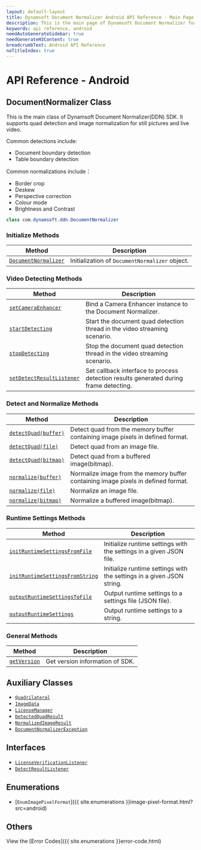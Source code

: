 ```yaml
---
layout: default-layout
title: Dynamsoft Document Normalizer Android API Reference - Main Page
description: This is the main page of Dynamsoft Document Normalizer for Android SDK API Reference.
keywords: api reference, android
needAutoGenerateSidebar: true
needGenerateH3Content: true
breadcrumbText: Android API Reference
noTitleIndex: true
---
```


# API Reference - Android

## DocumentNormalizer Class

This is the main class of Dynamsoft Document Normalizer(DDN) SDK. It supports quad detection and image normalization for still pictures and live video.

Common detections include:

- Document boundary detection
- Table boundary detection

Common normalizations include：

- Border crop
- Deskew
- Perspective correction
- Colour mode
- Brightness and Contrast

```java
class com.dynamsoft.ddn.DocumentNormalizer
```

### Initialize Methods

  | Method               | Description |
  |----------------------|-------------|
  | [`DocumentNormalizer`](document-normalizer-init.md#documentnormalizer) | Initialization of `DocumentNormalizer` object.|

### Video Detecting Methods

  | Method               | Description |
  |----------------------|-------------|
  | [`setCameraEnhancer`](document-normalizer-video.md#setcameraenhancer) | Bind a Camera Enhancer instance to the Document Normalizer.  |
  | [`startDetecting`](document-normalizer-video.md#startdetecting) | Start the document quad detection thread in the video streaming scenario. |
  | [`stopDetecting`](document-normalizer-video.md#stopdetecting) | Stop the document quad detection thread in the video streaming scenario.  |
  | [`setDetectResultListener`](document-normalizer-video.md#setdetectresultlistener) | Set callback interface to process detection results generated during frame detecting. |

### Detect and Normalize Methods

  | Method               | Description |
  |----------------------|-------------|
  | [`detectQuad(buffer)`](document-normalizer-normalizing.md#detectquadbuffer) | Detect quad from the memory buffer containing image pixels in defined format. |
  | [`detectQuad(file)`](document-normalizer-normalizing.md#detectquadfile) | Detect quad from an image file. |
  | [`detectQuad(bitmap)`](document-normalizer-normalizing.md#detectquadbitmap) | Detect quad from a buffered image(bitmap). |
  | [`normalize(buffer)`](document-normalizer-normalizing.md#normalizebuffer) | Normalize image from the memory buffer containing image pixels in defined format. |
  | [`normalize(file)`](document-normalizer-normalizing.md#normalizefile) | Normalize an image file. |
  | [`normalize(bitmap)`](document-normalizer-normalizing.md#normalizebitmap) | Normalize a buffered image(bitmap). |
  
### Runtime Settings Methods

  | Method               | Description |
  |----------------------|-------------|
  | [`initRuntimeSettingsFromFile`](document-normalizer-settings.md#initruntimesettingsfromfile)  | Initialize runtime settings with the settings in a given JSON file. |
  | [`initRuntimeSettingsFromString`](document-normalizer-settings.md#initruntimesettingsfromstring) | Initialize runtime settings with the settings in a given JSON string. |
  | [`outputRuntimeSettingsToFile`](document-normalizer-settings.md#outputruntimesettingstofile) | Output runtime settings to a settings file (JSON file). |
  | [`outputRuntimeSettings`](document-normalizer-settings.md#outputruntimesettings) | Output runtime settings to a string. |

### General Methods

  | Method               | Description |
  |----------------------|-------------|
  | [`getVersion`](document-normalizer-general.md#getversion) | Get version information of SDK.|

## Auxiliary Classes

- [`Quadrilateral`](quadrilateral.md)
- [`ImageData`](image-data.md)
- [`LicenseManager`](license-manager.md)
- [`DetectedQuadResult`](detected-quad-result.md)
- [`NormalizedImageResult`](normalized-image-result.md)
- [`DocumentNormalizerException`](document-normalizer-exception.md)

## Interfaces

- [`LicenseVerificationListener`](license-verification-listener.md)
- [`DetectResultListener`](detect-result-listener.md)

## Enumerations

- [`EnumImagePixelFormat`]({{ site.enumerations }}image-pixel-format.html?src=android)

## Others

View the [Error Codes]({{ site.enumerations }}error-code.html)
